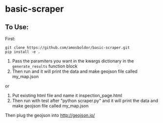 # basic-scraper
## To Use:
First:
```
git clone https://github.com/amosboldor/basic-scraper.git
pip install -e .
```


1. Pass the paramiters you want in the kwargs dictionary in the ```generate_results``` function block
2. Then run and it will print the data and make geojson file called my_map.json

or

1. Put existing html file and name it inspection_page.html
2. Then run with test after "python scraper.py" and it will print the data and make geojson file called my_map.json

Then plug the geojson into http://geojson.io/